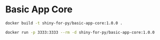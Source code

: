 # Basic App Core

```bash
docker build -t shiny-for-py/basic-app-core:1.0.0 .

docker run -p 3333:3333 --rm -d shiny-for-py/basic-app-core:1.0.0
```

